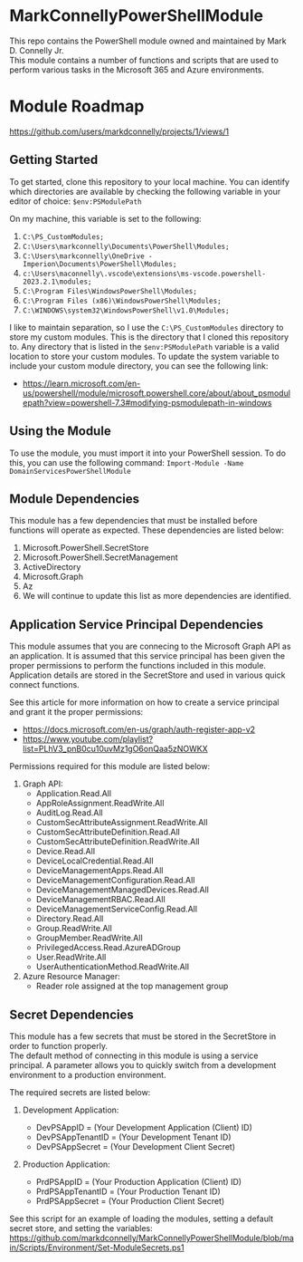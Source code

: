 # MarkConnellyPowerShellModule
This repo contains the PowerShell module owned and maintained by Mark D. Connelly Jr.  
This module contains a number of functions and scripts that are used to perform various tasks in the Microsoft 365 and Azure environments.

# Module Roadmap
https://github.com/users/markdconnelly/projects/1/views/1

## Getting Started
To get started, clone this repository to your local machine.  You can identify which directories are available by checking the following variable in your editor of choice:
```$env:PSModulePath```

On my machine, this variable is set to the following:
1. ```C:\PS_CustomModules;```
2. ```C:\Users\markconnelly\Documents\PowerShell\Modules;```
3. ```C:\Users\markconnelly\OneDrive - Imperion\Documents\PowerShell\Modules;```
4. ```c:\Users\maconnelly\.vscode\extensions\ms-vscode.powershell-2023.2.1\modules;```
5. ```C:\Program Files\WindowsPowerShell\Modules;```
6. ```C:\Program Files (x86)\WindowsPowerShell\Modules;```
7. ```C:\WINDOWS\system32\WindowsPowerShell\v1.0\Modules;```

I like to maintain separation, so I use the ```C:\PS_CustomModules``` directory to store my custom modules.  This is the directory that I cloned this repository to. Any directory that is listed in the ```$env:PSModulePath``` variable is a valid location to store your custom modules. To update the system variable to include your custom module directory, you can see the following link:
 - https://learn.microsoft.com/en-us/powershell/module/microsoft.powershell.core/about/about_psmodulepath?view=powershell-7.3#modifying-psmodulepath-in-windows

## Using the Module
To use the module, you must import it into your PowerShell session.  To do this, you can use the following command:
```Import-Module -Name DomainServicesPowerShellModule```

## Module Dependencies
This module has a few dependencies that must be installed before functions will operate as expected.  These dependencies are listed below:
1. Microsoft.PowerShell.SecretStore
2. Microsoft.PowerShell.SecretManagement
3. ActiveDirectory
4. Microsoft.Graph
5. Az
6. We will continue to update this list as more dependencies are identified.

## Application Service Principal Dependencies
This module assumes that you are connecing to the Microsoft Graph API as an application.  It is assumed that this service principal has been given the proper permissions to perform the functions included in this module. Application details are stored in the SecretStore and used in various quick connect functions.

See this article for more information on how to create a service principal and grant it the proper permissions:
 - https://docs.microsoft.com/en-us/graph/auth-register-app-v2
 - https://www.youtube.com/playlist?list=PLhV3_pnB0cu10uvMz1gO6onQaa5zNOWKX

Permissions required for this module are listed below:
1. Graph API:
    - Application.Read.All
    - AppRoleAssignment.ReadWrite.All
    - AuditLog.Read.All
    - CustomSecAttributeAssignment.ReadWrite.All
    - CustomSecAttributeDefinition.Read.All
    - CustomSecAttributeDefinition.ReadWrite.All
    - Device.Read.All
    - DeviceLocalCredential.Read.All
    - DeviceManagementApps.Read.All
    - DeviceManagementConfiguration.Read.All
    - DeviceManagementManagedDevices.Read.All
    - DeviceManagementRBAC.Read.All
    - DeviceManagementServiceConfig.Read.All
    - Directory.Read.All
    - Group.ReadWrite.All
    - GroupMember.ReadWrite.All
    - PrivilegedAccess.Read.AzureADGroup
    - User.ReadWrite.All
    - UserAuthenticationMethod.ReadWrite.All
2. Azure Resource Manager:
    - Reader role assigned at the top management group

## Secret Dependencies
This module has a few secrets that must be stored in the SecretStore in order to function properly.  
The default method of connecting in this module is using a service principal. A parameter allows you to quickly switch from a development environment to a production environment.  
  
The required secrets are listed below:
1. Development Application:
    - DevPSAppID = (Your Development Application (Client) ID)
    - DevPSAppTenantID = (Your Development Tenant ID)
    - DevPSAppSecret = (Your Development Client Secret)

2. Production Application:
    - PrdPSAppID = (Your Production Application (Client) ID)
    - PrdPSAppTenantID = (Your Production Tenant ID)
    - PrdPSAppSecret = (Your Production Client Secret)

See this script for an example of loading the modules, setting a default secret store, and setting the variables:
https://github.com/markdconnelly/MarkConnellyPowerShellModule/blob/main/Scripts/Environment/Set-ModuleSecrets.ps1
